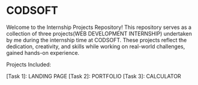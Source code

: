 # CODSOFT
Welcome to the Internship Projects Repository! This repository serves as a collection of three projects(WEB DEVELOPMENT INTERNSHIP) undertaken by me during the internship time at CODSOFT.
These projects reflect the dedication, creativity, and skills while working on real-world challenges, gained hands-on experience.

Projects Included:

[Task 1]: LANDING PAGE
[Task 2]: PORTFOLIO 
[Task 3]: CALCULATOR


